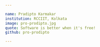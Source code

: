 ```yaml
---

name: Pradipto Karmakar		
institution: RCCIIT, Kolkata	
image: pro-prodipto.jpg		
quote: Software is better when it's free!		
github: pro-prodipto		

---
```

